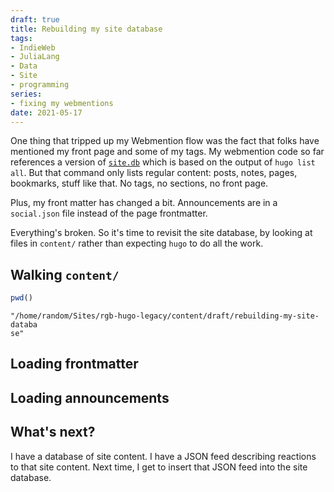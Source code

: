 ```yaml
---
draft: true
title: Rebuilding my site database
tags:
- IndieWeb
- JuliaLang
- Data
- Site
- programming
series:
- fixing my webmentions
date: 2021-05-17
---
```

One thing that tripped up my Webmention flow was the fact that folks have mentioned my front page and some of my tags.
My webmention code so far references a version of [`site.db`](/post/2020/05/querying-hugo-content-with-python/) which is based on the output of `hugo list all`.
But that command only lists regular content: posts, notes, pages, bookmarks, stuff like that.
No tags, no sections, no front page.

Plus, my front matter has changed a bit.
Announcements are in a `social.json` file instead of the page frontmatter.

Everything's broken.
So it's time to revisit the site database, by looking at files in `content/` rather than expecting `hugo` to do all the work.

## Walking `content/`

```julia
pwd()
```

```
"/home/random/Sites/rgb-hugo-legacy/content/draft/rebuilding-my-site-databa
se"
```





## Loading frontmatter


## Loading announcements


## What's next?

I have a database of site content.
I have a JSON feed describing reactions to that site content.
Next time, I get to insert that JSON feed into the site database.